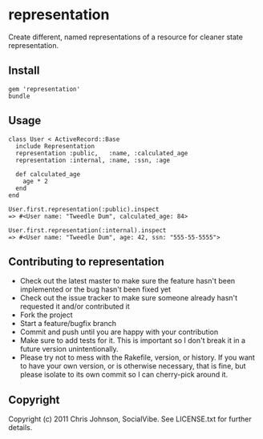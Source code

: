 # representation
Create different, named representations of a resource for cleaner state representation.

## Install

    gem 'representation'
    bundle

## Usage

    class User < ActiveRecord::Base
      include Representation        
      representation :public,   :name, :calculated_age
      representation :internal, :name, :ssn, :age
    
      def calculated_age
        age * 2
      end
    end
    
    User.first.representation(:public).inspect
    => #<User name: "Tweedle Dum", calculated_age: 84>
    
    User.first.representation(:internal).inspect
    => #<User name: "Tweedle Dum", age: 42, ssn: "555-55-5555">
    

## Contributing to representation
 
* Check out the latest master to make sure the feature hasn't been implemented or the bug hasn't been fixed yet
* Check out the issue tracker to make sure someone already hasn't requested it and/or contributed it
* Fork the project
* Start a feature/bugfix branch
* Commit and push until you are happy with your contribution
* Make sure to add tests for it. This is important so I don't break it in a future version unintentionally.
* Please try not to mess with the Rakefile, version, or history. If you want to have your own version, or is otherwise necessary, that is fine, but please isolate to its own commit so I can cherry-pick around it.

## Copyright

Copyright (c) 2011 Chris Johnson, SocialVibe. See LICENSE.txt for further details.

